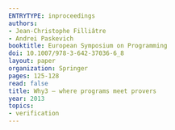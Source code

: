 ```yaml
---
ENTRYTYPE: inproceedings
authors:
- Jean-Christophe Filliâtre
- Andrei Paskevich
booktitle: European Symposium on Programming
doi: 10.1007/978-3-642-37036-6_8
layout: paper
organization: Springer
pages: 125-128
read: false
title: Why3 — where programs meet provers
year: 2013
topics:
- verification
---
```

